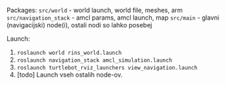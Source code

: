 
Packages:
`src/world` - world launch, world file, meshes, arm  
`src/navigation_stack` - amcl params, amcl launch, map
`src/main` - glavni (navigacijski) node(i), ostali nodi so lahko posebej

Launch:
1. `roslaunch world rins_world.launch`
2. `roslaunch navigation_stack amcl_simulation.launch`
3. `roslaunch turtlebot_rviz_launchers view_navigation.launch`
4. [todo] Launch vseh ostalih node-ov.
